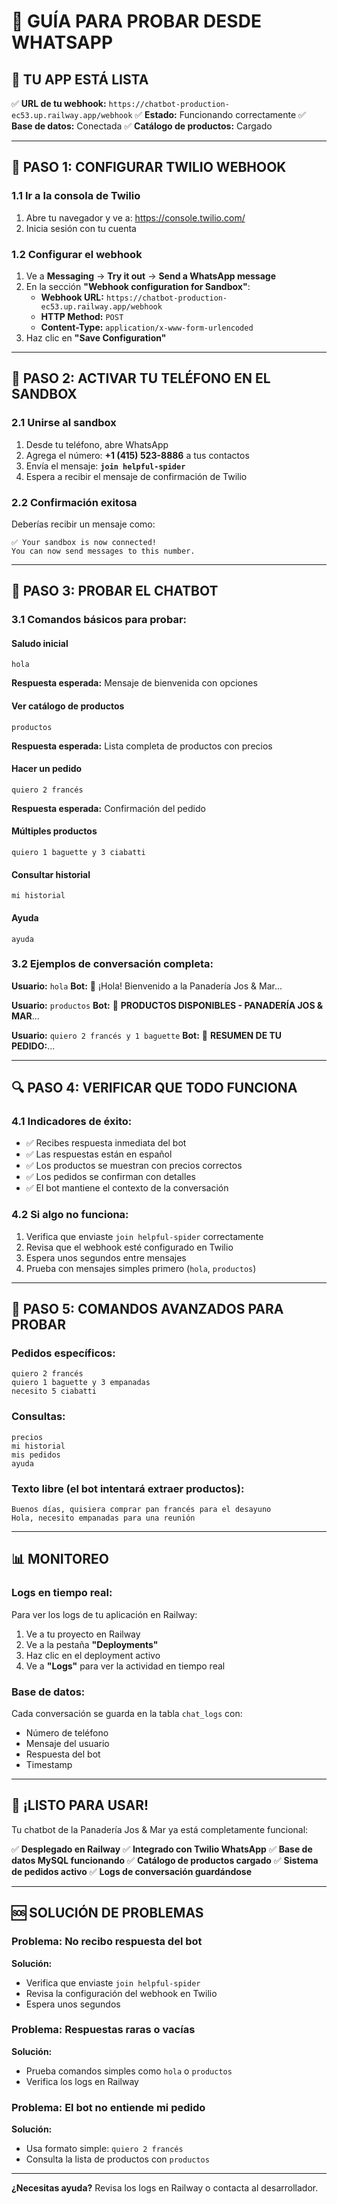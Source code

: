 # 📱 GUÍA PARA PROBAR DESDE WHATSAPP

## 🎯 TU APP ESTÁ LISTA
✅ **URL de tu webhook:** `https://chatbot-production-ec53.up.railway.app/webhook`
✅ **Estado:** Funcionando correctamente
✅ **Base de datos:** Conectada
✅ **Catálogo de productos:** Cargado

---

## 🔧 PASO 1: CONFIGURAR TWILIO WEBHOOK

### 1.1 Ir a la consola de Twilio
1. Abre tu navegador y ve a: https://console.twilio.com/
2. Inicia sesión con tu cuenta

### 1.2 Configurar el webhook
1. Ve a **Messaging** → **Try it out** → **Send a WhatsApp message**
2. En la sección **"Webhook configuration for Sandbox"**:
   - **Webhook URL:** `https://chatbot-production-ec53.up.railway.app/webhook`
   - **HTTP Method:** `POST`
   - **Content-Type:** `application/x-www-form-urlencoded`
3. Haz clic en **"Save Configuration"**

---

## 📱 PASO 2: ACTIVAR TU TELÉFONO EN EL SANDBOX

### 2.1 Unirse al sandbox
1. Desde tu teléfono, abre WhatsApp
2. Agrega el número: **+1 (415) 523-8886** a tus contactos
3. Envía el mensaje: **`join helpful-spider`**
4. Espera a recibir el mensaje de confirmación de Twilio

### 2.2 Confirmación exitosa
Deberías recibir un mensaje como:
```
✅ Your sandbox is now connected! 
You can now send messages to this number.
```

---

## 🧪 PASO 3: PROBAR EL CHATBOT

### 3.1 Comandos básicos para probar:

#### Saludo inicial
```
hola
```
**Respuesta esperada:** Mensaje de bienvenida con opciones

#### Ver catálogo de productos
```
productos
```
**Respuesta esperada:** Lista completa de productos con precios

#### Hacer un pedido
```
quiero 2 francés
```
**Respuesta esperada:** Confirmación del pedido

#### Múltiples productos
```
quiero 1 baguette y 3 ciabatti
```

#### Consultar historial
```
mi historial
```

#### Ayuda
```
ayuda
```

### 3.2 Ejemplos de conversación completa:

**Usuario:** `hola`
**Bot:** 🥖 ¡Hola! Bienvenido a la Panadería Jos & Mar...

**Usuario:** `productos`
**Bot:** 🥖 **PRODUCTOS DISPONIBLES - PANADERÍA JOS & MAR**...

**Usuario:** `quiero 2 francés y 1 baguette`
**Bot:** 🛒 **RESUMEN DE TU PEDIDO:**...

---

## 🔍 PASO 4: VERIFICAR QUE TODO FUNCIONA

### 4.1 Indicadores de éxito:
- ✅ Recibes respuesta inmediata del bot
- ✅ Las respuestas están en español
- ✅ Los productos se muestran con precios correctos
- ✅ Los pedidos se confirman con detalles
- ✅ El bot mantiene el contexto de la conversación

### 4.2 Si algo no funciona:
1. Verifica que enviaste `join helpful-spider` correctamente
2. Revisa que el webhook esté configurado en Twilio
3. Espera unos segundos entre mensajes
4. Prueba con mensajes simples primero (`hola`, `productos`)

---

## 🚀 PASO 5: COMANDOS AVANZADOS PARA PROBAR

### Pedidos específicos:
```
quiero 2 francés
quiero 1 baguette y 3 empanadas
necesito 5 ciabatti
```

### Consultas:
```
precios
mi historial
mis pedidos
ayuda
```

### Texto libre (el bot intentará extraer productos):
```
Buenos días, quisiera comprar pan francés para el desayuno
Hola, necesito empanadas para una reunión
```

---

## 📊 MONITOREO

### Logs en tiempo real:
Para ver los logs de tu aplicación en Railway:
1. Ve a tu proyecto en Railway
2. Ve a la pestaña **"Deployments"**
3. Haz clic en el deployment activo
4. Ve a **"Logs"** para ver la actividad en tiempo real

### Base de datos:
Cada conversación se guarda en la tabla `chat_logs` con:
- Número de teléfono
- Mensaje del usuario
- Respuesta del bot
- Timestamp

---

## 🎉 ¡LISTO PARA USAR!

Tu chatbot de la Panadería Jos & Mar ya está completamente funcional:

✅ **Desplegado en Railway**
✅ **Integrado con Twilio WhatsApp**
✅ **Base de datos MySQL funcionando**
✅ **Catálogo de productos cargado**
✅ **Sistema de pedidos activo**
✅ **Logs de conversación guardándose**

---

## 🆘 SOLUCIÓN DE PROBLEMAS

### Problema: No recibo respuesta del bot
**Solución:** 
- Verifica que enviaste `join helpful-spider`
- Revisa la configuración del webhook en Twilio
- Espera unos segundos

### Problema: Respuestas raras o vacías
**Solución:**
- Prueba comandos simples como `hola` o `productos`
- Verifica los logs en Railway

### Problema: El bot no entiende mi pedido
**Solución:**
- Usa formato simple: `quiero 2 francés`
- Consulta la lista de productos con `productos`

---

**¿Necesitas ayuda?** Revisa los logs en Railway o contacta al desarrollador.
